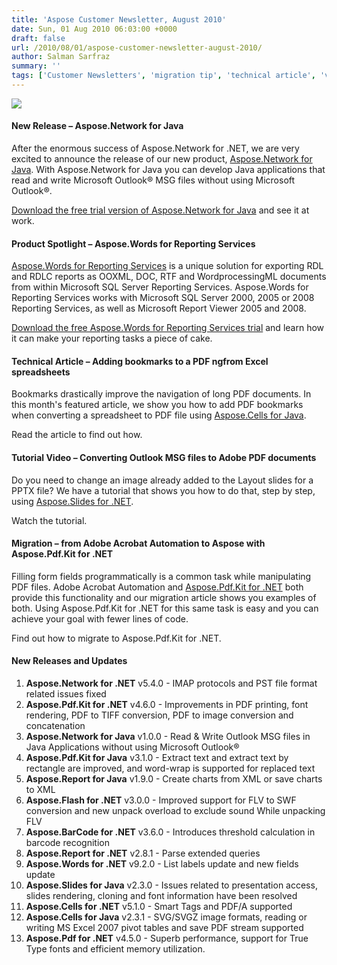 ```yaml
---
title: 'Aspose Customer Newsletter, August 2010'
date: Sun, 01 Aug 2010 06:03:00 +0000
draft: false
url: /2010/08/01/aspose-customer-newsletter-august-2010/
author: Salman Sarfraz
summary: ''
tags: ['Customer Newsletters', 'migration tip', 'technical article', 'video tutorial']
---
```


![](https://github.com/aspose-ocr/Aspose.OCR-for-Java)

#### New Release – Aspose.Network for Java

[](http://www.aspose.com/categories/java-components/aspose.network-for-java/default.aspx)

After the enormous success of Aspose.Network for .NET, we are very excited to announce the release of our new product, [Aspose.Network for Java][1]. With Aspose.Network for Java you can develop Java applications that read and write Microsoft Outlook® MSG files without using Microsoft Outlook®.

[Download the free trial version of Aspose.Network for Java][2] and see it at work.

#### Product Spotlight – Aspose.Words for Reporting Services

[](http://www.aspose.com/community/files/52/ssrs-rendering-extensions/aspose.words-for-reporting-services/default.aspx)[Aspose.Words for Reporting Services][3] is a unique solution for exporting RDL and RDLC reports as OOXML, DOC, RTF and WordprocessingML documents from within Microsoft SQL Server Reporting Services. Aspose.Words for Reporting Services works with Microsoft SQL Server 2000, 2005 or 2008 Reporting Services, as well as Microsoft Report Viewer 2005 and 2008.  
  
[Download the free Aspose.Words for Reporting Services trial][4] and learn how it can make your reporting tasks a piece of cake.

#### Technical Article – Adding bookmarks to a PDF ngfrom Excel spreadsheets

Bookmarks drastically improve the navigation of long PDF documents. In this month's featured article, we show you how to add PDF bookmarks when converting a spreadsheet to PDF file using [Aspose.Cells for Java][5].  
  
Read the article to find out how.

#### Tutorial Video – Converting Outlook MSG files to Adobe PDF documents

Do you need to change an image already added to the Layout slides for a PPTX file? We have a tutorial that shows you how to do that, step by step, using [Aspose.Slides for .NET][6].  
  
Watch the tutorial.

#### Migration – from Adobe Acrobat Automation to Aspose with Aspose.Pdf.Kit for .NET

Filling form fields programmatically is a common task while manipulating PDF files. Adobe Acrobat Automation and [Aspose.Pdf.Kit for .NET][7] both provide this functionality and our migration article shows you examples of both. Using Aspose.Pdf.Kit for .NET for this same task is easy and you can achieve your goal with fewer lines of code.  
  
Find out how to migrate to Aspose.Pdf.Kit for .NET.

#### New Releases and Updates

1.  **Aspose.Network for .NET** v5.4.0 - IMAP protocols and PST file format related issues fixed
2.  **Aspose.Pdf.Kit for .NET** v4.6.0 - Improvements in PDF printing, font rendering, PDF to TIFF conversion, PDF to image conversion and concatenation
3.  **Aspose.Network for Java** v1.0.0 - Read & Write Outlook MSG files in Java Applications without using Microsoft Outlook®
4.  **Aspose.Pdf.Kit for Java** v3.1.0 - Extract text and extract text by rectangle are improved, and word-wrap is supported for replaced text
5.  **Aspose.Report for Java** v1.9.0 - Create charts from XML or save charts to XML
6.  **Aspose.Flash for .NET** v3.0.0 - Improved support for FLV to SWF conversion and new unpack overload to exclude sound While unpacking FLV
7.  **Aspose.BarCode for .NET** v3.6.0 - Introduces threshold calculation in barcode recognition
8.  **Aspose.Report for .NET** v2.8.1 - Parse extended queries
9.  **Aspose.Words for .NET** v9.2.0 - List labels update and new fields update
10.  **Aspose.Slides for Java** v2.3.0 - Issues related to presentation access, slides rendering, cloning and font information have been resolved
11.  **Aspose.Cells for .NET** v5.1.0 - Smart Tags and PDF/A supported
12.  **Aspose.Cells for Java** v2.3.1 - SVG/SVGZ image formats, reading or writing MS Excel 2007 pivot tables and save PDF stream supported
13.  **Aspose.Pdf for .NET** v4.5.0 - Superb performance, support for True Type fonts and efficient memory utilization.




[1]: http://www.aspose.com/categories/java-components/aspose.network-for-java/default.aspx
[2]: http://www.aspose.com/community/files/72/java-components/aspose.network-for-java/default.aspx
[3]: http://www.aspose.com/categories/ssrs-rendering-extensions/aspose.words-for-reporting-services/default.aspx
[4]: http://www.aspose.com/community/files/52/ssrs-rendering-extensions/aspose.words-for-reporting-services/default.aspx
[5]: http://www.aspose.com/categories/java-components/aspose.cells-for-java/default.aspx
[6]: https://github.com/aspose-page/Aspose.Page-for-.NET
[7]: http://www.aspose.com/categories/.net-components/aspose.pdf.kit-for-.net/default.aspx



